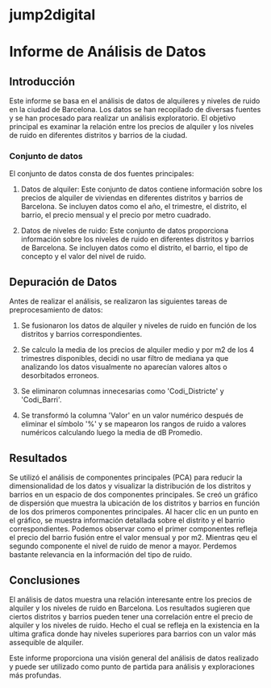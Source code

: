 # jump2digital
# Informe de Análisis de Datos

## Introducción

Este informe se basa en el análisis de datos de alquileres y niveles de ruido en la ciudad de Barcelona. Los datos se han recopilado de diversas fuentes y se han procesado para realizar un análisis exploratorio. El objetivo principal es examinar la relación entre los precios de alquiler y los niveles de ruido en diferentes distritos y barrios de la ciudad.

### Conjunto de datos

El conjunto de datos consta de dos fuentes principales:

1. Datos de alquiler: Este conjunto de datos contiene información sobre los precios de alquiler de viviendas en diferentes distritos y barrios de Barcelona. Se incluyen datos como el año, el trimestre, el distrito, el barrio, el precio mensual y el precio por metro cuadrado.

2. Datos de niveles de ruido: Este conjunto de datos proporciona información sobre los niveles de ruido en diferentes distritos y barrios de Barcelona. Se incluyen datos como el distrito, el barrio, el tipo de concepto y el valor del nivel de ruido.

## Depuración de Datos

Antes de realizar el análisis, se realizaron las siguientes tareas de preprocesamiento de datos:

1. Se fusionaron los datos de alquiler y niveles de ruido en función de los distritos y barrios correspondientes.

2. Se calculo la media de los precios de alquiler medio y por m2 de los 4 trimestres disponibles, decidi no usar filtro de mediana ya que analizando los datos visualmente no aparecían valores altos o desorbitados erroneos.

3. Se eliminaron columnas innecesarias como 'Codi_Districte' y 'Codi_Barri'. 

4. Se transformó la columna 'Valor' en un valor numérico después de eliminar el símbolo '%' y se mapearon los rangos de ruido a valores numéricos calculando luego la media de dB Promedio.

## Resultados

<!-- El análisis de datos reveló una relación entre los precios de alquiler y los niveles de ruido en diferentes distritos y barrios de Barcelona. Se realizaron análisis estadísticos y visualizaciones para comprender mejor esta relación. -->

Se utilizó el análisis de componentes principales (PCA) para reducir la dimensionalidad de los datos y visualizar la distribución de los distritos y barrios en un espacio de dos componentes principales. Se creó un gráfico de dispersión que muestra la ubicación de los distritos y barrios en función de los dos primeros componentes principales. Al hacer clic en un punto en el gráfico, se muestra información detallada sobre el distrito y el barrio correspondientes. Podemos observar como el primer componentes refleja el precio del barrio fusión entre el valor mensual y por m2. Mientras qeu el segundo componente el nivel de ruido de menor a mayor. Perdemos bastante relevancia en la información del tipo de ruido. 

## Conclusiones

El análisis de datos muestra una relación interesante entre los precios de alquiler y los niveles de ruido en Barcelona. Los resultados sugieren que ciertos distritos y barrios pueden tener una correlación entre el precio de alquiler y los niveles de ruido. Hecho el cual se refleja en la existencia en la ultima grafica donde hay niveles superiores para barrios con un valor más assequible de alquiler.

Este informe proporciona una visión general del análisis de datos realizado y puede ser utilizado como punto de partida para análisis y exploraciones más profundas.
